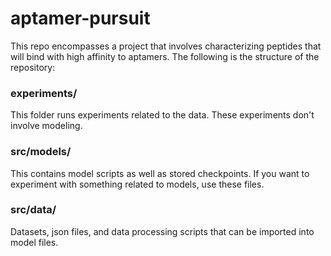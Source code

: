 # aptamer-pursuit
This repo encompasses a project that involves characterizing peptides that will bind with high affinity to aptamers.
The following is the structure of the repository:


### experiments/
This folder runs experiments related to the data. These experiments don't involve modeling.  

### src/models/
This contains model scripts as well as stored checkpoints. If you want to experiment with something related to models, use these files. 

### src/data/
Datasets, json files, and data processing scripts that can be imported into model files. 

